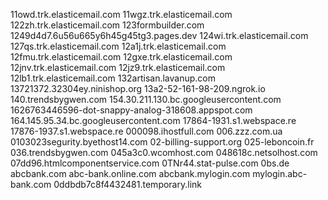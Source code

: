 11owd.trk.elasticemail.com
11wgz.trk.elasticemail.com
122zh.trk.elasticemail.com
123formbuilder.com
1249d4d7.6u56u665y6h45g45tg3.pages.dev
124wi.trk.elasticemail.com
127qs.trk.elasticemail.com
12a1j.trk.elasticemail.com
12fmu.trk.elasticemail.com
12gxe.trk.elasticemail.com
12jnv.trk.elasticemail.com
12jz9.trk.elasticemail.com
12lb1.trk.elasticemail.com
132artisan.lavanup.com
13721372.32304ey.ninishop.org
13a2-52-161-98-209.ngrok.io
140.trendsbygwen.com
154.30.211.130.bc.googleusercontent.com
1626763446596-dot-snappy-analog-318608.appspot.com
164.145.95.34.bc.googleusercontent.com
17864-1931.s1.webspace.re
17876-1937.s1.webspace.re
000098.ihostfull.com
006.zzz.com.ua
0103023segurity.byethost14.com
02-billing-support.org
025-leboncoin.fr
036.trendsbygwen.com
045a3c0.wcomhost.com
048618c.netsolhost.com
07dd96.htmlcomponentservice.com
0TNr44.stat-pulse.com
0bs.de
abcbank.com 
abc-bank.online.com
abcbank.mylogin.com
mylogin.abc-bank.com
0ddbdb7c8f4432481.temporary.link
